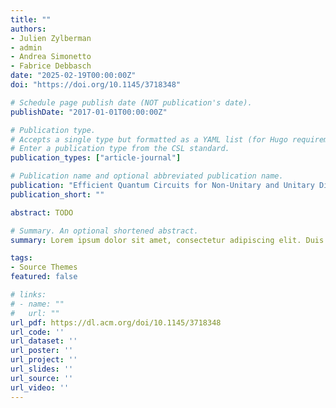 ```yaml
---
title: ""
authors:
- Julien Zylberman
- admin
- Andrea Simonetto
- Fabrice Debbasch
date: "2025-02-19T00:00:00Z"
doi: "https://doi.org/10.1145/3718348"

# Schedule page publish date (NOT publication's date).
publishDate: "2017-01-01T00:00:00Z"

# Publication type.
# Accepts a single type but formatted as a YAML list (for Hugo requirements).
# Enter a publication type from the CSL standard.
publication_types: ["article-journal"]

# Publication name and optional abbreviated publication name.
publication: "Efficient Quantum Circuits for Non-Unitary and Unitary Diagonal Operators with Space-Time-Accuracy Trade-Offs, *ACM Transactions on Quantum Computing,* (2025)"
publication_short: ""

abstract: TODO

# Summary. An optional shortened abstract.
summary: Lorem ipsum dolor sit amet, consectetur adipiscing elit. Duis posuere tellus ac convallis placerat. Proin tincidunt magna sed ex sollicitudin condimentum.

tags:
- Source Themes
featured: false

# links:
# - name: ""
#   url: ""
url_pdf: https://dl.acm.org/doi/10.1145/3718348
url_code: ''
url_dataset: ''
url_poster: ''
url_project: ''
url_slides: ''
url_source: ''
url_video: ''
---
```

